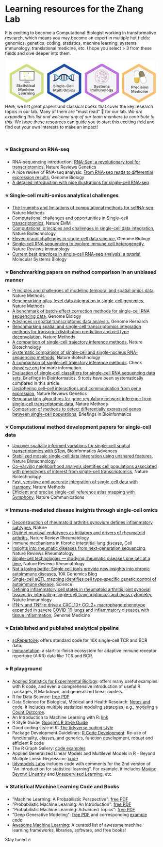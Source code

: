 # Learning resources for the Zhang Lab

It is exciting to become a Computational Biologist working in transformative research, which means you may become an expert in multiple hot fields: genomics, genetics, coding, statistics, machine learning, systems immunology, translational medicine, etc. I hope you select > 3 from these fields and dive deeper into them. 

<img src="https://github.com/fanzhanglab/Zhang_lab_manual/blob/main/fields.png" width="500" align="right">

Here, we list great papers and classical books that cover the key research topics in our lab. Many of them are "must read" :book: for our lab. *We are expanding this list and welcome any of our team members to contribute to this.* We hope these resources can guide you to start this exciting field and find out your own interests to make an impact!

<br />


### :star: Background on RNA-seq
- RNA-sequencing introduction: [RNA-Seq: a revolutionary tool for transcriptomics](https://www.nature.com/articles/nrg2484), Nature Reviews Genetics
- A nice review of RNA-seq analysis: [From RNA-seq reads to differential expression results](https://genomebiology.biomedcentral.com/articles/10.1186/gb-2010-11-12-220), Genome Biology
- [A detailed introduction with nice illustrations for single-cell RNA-seq](https://training.galaxyproject.org/training-material/topics/transcriptomics/tutorials/scrna-intro/slides-plain.html)

### :star: Single-cell multi-omics analytical challenges
- [The triumphs and limitations of computational methods for scRNA-seq](https://www.nature.com/articles/s41592-021-01171-x), Nature Methods
- [Computational challenges and opportunities in Single-cell transcriptomics](https://www.nature.com/articles/s12276-020-0422-0), Nature EMM
- [Computational principles and challenges in single-cell data integration](https://www.nature.com/articles/s41587-021-00895-7), Nature Biotechnology
- [Eleven grand challenges in single-cell data science](https://genomebiology.biomedcentral.com/articles/10.1186/s13059-020-1926-6), Genome Biology
- [Single-cell RNA sequencing to explore immune cell heterogeneity](https://www.nature.com/articles/nri.2017.76), Nature Reviews Immunology
- [Current best practices in single-cell RNA-seq analysis: a tutorial](https://www.embopress.org/doi/full/10.15252/msb.20188746), Molecular Systems Biology

### :star: Benchmarking papers on method comparison in an unbiased manner
- [Principles and challenges of modeling temporal and spatial omics data](https://www.nature.com/articles/s41592-023-01992-y), Nature Methods
- [Benchmarking atlas-level data integration in single-cell genomics](https://www.nature.com/articles/s41592-021-01336-8), Nature Methods
- [A benchmark of batch-effect correction methods for single-cell RNA sequencing data](https://genomebiology.biomedcentral.com/articles/10.1186/s13059-019-1850-9), Genome Biology
- [Advances in spatial transcriptomic data analysis](https://www.ncbi.nlm.nih.gov/pmc/articles/PMC8494229/), Genome Research
- [Benchmarking spatial and single-cell transcriptomics integration methods for transcript distribution prediction and cell type deconvolution](https://www.nature.com/articles/s41592-022-01480-9), Nature Methods
- [A comparison of single-cell trajectory inference methods](https://www.nature.com/articles/s41587-019-0071-9), Nature Biotechnology
- [Systematic comparison of single-cell and single-nucleus RNA-sequencing methods](https://www.nature.com/articles/s41587-020-0465-8), Nature Biotechnology
- [A comparison of single-cell trajectory inference methods](https://www.nature.com/articles/s41587-019-0071-9). Check [dynverse.org](https://dynverse.org/) for more information.
- [Evaluation of single-cell classifiers for single-cell RNA sequencing data sets](https://academic.oup.com/bib/article/21/5/1581/5593804?login=false), Briefings in Bioinformatics. 9 tools have been systematically compared in this article.
- [Deciphering cell–cell interactions and communication from gene expression](https://www.nature.com/articles/s41576-020-00292-x), Nature Reviews Genetics
- [Benchmarking algorithms for gene regulatory network inference from single-cell transcriptomic data](https://www.nature.com/articles/s41592-019-0690-6), Nature Methods
- [Comparison of methods to detect differentially expressed genes between single-cell populations](https://academic.oup.com/bib/article/18/5/735/2562772?login=false), Briefings in Bioinformatics


### :star: Computational method development papers for single-cell data
- [Uncover spatially informed variations for single-cell spatial transcriptomics with STew](https://academic.oup.com/bioinformaticsadvances/article/4/1/vbae064/7684964), Bioinformatics Advances
- [Stabilized mosaic single-cell data integration using unshared features](https://www.nature.com/articles/s41587-023-01766-z), Nature Biotechnology
- [Co-varying neighborhood analysis identifies cell populations associated with phenotypes of interest from single-cell transcriptomics](https://www.nature.com/articles/s41587-021-01066-4), Nature Biotechnology
- [Fast, sensitive and accurate integration of single-cell data with Harmony](https://www.nature.com/articles/s41587-023-01766-z), Nature Methods
- [Efficient and precise single-cell reference atlas mapping with Symphony](https://www.nature.com/articles/s41467-021-25957-x), Nature Communications


### :star: Immune-mediated disease insights through single-cell omics 
- [Deconstruction of rheumatoid arthritis synovium defines inflammatory subtypes](https://www.nature.com/articles/s41586-023-06708-y), Nature
- [Distinct mucosal endotypes as initiators and drivers of rheumatoid arthritis](https://www.nature.com/articles/s41584-024-01154-0#:~:text=Mucosal%20endotypes%20encompass%20deleterious%20interactions,to%20present%20as%20clinical%20RA.), Nature Review Rheumatology
- [Immune mechanisms in fibrotic interstitial lung disease](https://www.cell.com/cell/abstract/S0092-8674(24)00524-5?_returnURL=https%3A%2F%2Flinkinghub.elsevier.com%2Fretrieve%2Fpii%2FS0092867424005245%3Fshowall%3Dtrue), Cell
- [Insights into rheumatic diseases from next-generation sequencing](https://www.nature.com/articles/s41584-019-0217-7), Nature Reviews Rheumatology
- [Single-cell technologies — studying rheumatic diseases one cell at a time](https://www.nature.com/articles/s41584-019-0220-z), Nature Reviews Rheumatology
- [Not a losing battle: Single cell tools provide new insights into chronic autoimmune diseases](https://www.10xgenomics.com/blog/not-a-losing-battle-single-cell-tools-provide-new-insights-into-chronic-autoimmune-diseases), 10X Genomics Blog
- [Single-cell eQTL mapping identifies cell type-specific genetic control of autoimmune disease](https://www.science.org/doi/10.1126/science.abf3041), Science
- [Defining inflammatory cell states in rheumatoid arthritis joint synovial tissues by integrating single-cell transcriptomics and mass cytometry](https://www.nature.com/articles/s41590-019-0378-1), Nature Immunology
- [IFN-γ and TNF-α drive a CXCL10+ CCL2+ macrophage phenotype expanded in severe COVID-19 lungs and inflammatory diseases with tissue inflammation](https://genomemedicine.biomedcentral.com/articles/10.1186/s13073-021-00881-3), Genome Medicine

### :star: Established and published analytical pipeline
- [scRepertoire](https://www.bioconductor.org/packages/devel/bioc/vignettes/scRepertoire/inst/doc/vignette.html): offers standard code for 10X single-cell TCR and BCR data.
- [Immcantation](https://immcantation.readthedocs.io/en/stable/): a start-to-finish ecosystem for adaptive immune receptor repertoire (AIRR) data like TCR and BCR.


### :star: R playground 
- [Applied Statistics for Experimental Biology](https://www.middleprofessor.com/files/applied-biostatistics_bookdown/_book/): offers many useful examples with R code, and even a comprehensive introduction of useful R packages, R Markdown, and generalized linear models.
- R for Data Science: [free PDF](https://r4ds.had.co.nz/index.html)
- Data Science for Biological, Medical and Health Research: [Notes and code](https://thomaselove.github.io/432-notes/index.html). It includes multiple statistical modeling strategies, e.g., [modeling a Count Outcome](https://thomaselove.github.io/432-notes/modeling-a-count-outcome-in-ohio-smart.html).
- An Introduction to Machine Learning with R: [link](https://lgatto.github.io/IntroMachineLearningWithR/an-introduction-to-machine-learning-with-r.html)
- R Style Guide: [Google's R Style Guide](https://google.github.io/styleguide/Rguide.html)
- Good coding style in R: [The tidyverse coding style](https://style.tidyverse.org/)
- Package Development Guidelines: [R Code Development](https://contributions.bioconductor.org/r-code.html#r-code): Re-use of functionality, classes, and generics, function development, robust and efficient R code
- The R Graph Gallery: [code examples](https://r-graph-gallery.com/)
- Applied Generalized Linear Models and Multilevel Models in R - Beyond Multiple Linear Regression: [code](https://bookdown.org/roback/bookdown-BeyondMLR/)
- [tidymodels Labs](https://emilhvitfeldt.github.io/ISLR-tidymodels-labs/index.html) includes code with comments for the 2nd version of "An introduction for statistical learning". For example, it includes [Moving Beyond Linearity](https://emilhvitfeldt.github.io/ISLR-tidymodels-labs/moving-beyond-linearity.html) and [Unsupervised Learning](https://emilhvitfeldt.github.io/ISLR-tidymodels-labs/unsupervised-learning.html), etc.

### :star: Statistical Machine Learning Code and Books 
- "Machine Learning: A Probabilistic Perspective": [free PDF](https://probml.github.io/pml-book/book0.html)
- "Probabilistic Machine Learning: An Introduction": [free PDF](https://probml.github.io/pml-book/book1.html)
- "Probabilistic Machine Learning: Advanced Topics": [free PDF](https://probml.github.io/pml-book/book2.html)
- "Deep Generative Modeling": [free PDF](https://link.springer.com/book/10.1007/978-3-030-93158-2) and corresponding [example code](https://github.com/jmtomczak/intro_dgm).
- [Awesome Machine Learning](https://github.com/HFTrader/awesome-machine-learning): A curated list of awesome machine learning frameworks, libraries, software, and free books! 


Stay tuned :fire:



